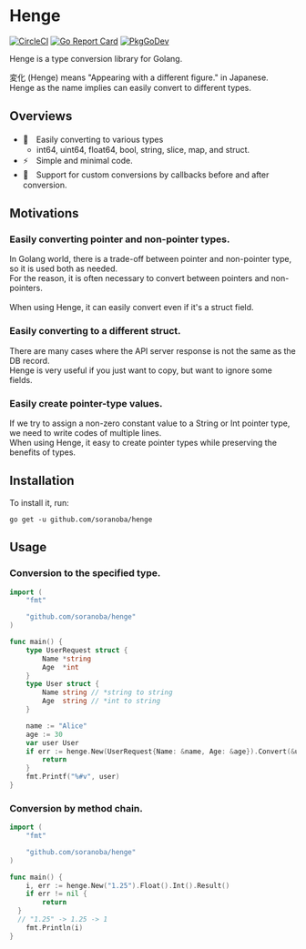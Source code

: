# Henge
[![CircleCI](https://circleci.com/gh/soranoba/henge.svg?style=svg&circle-token=3c8c20a0a57a6333fb949dd6b901c610656e9da6)](https://circleci.com/gh/soranoba/henge)
[![Go Report Card](https://goreportcard.com/badge/github.com/soranoba/henge)](https://goreportcard.com/report/github.com/soranoba/henge)
[![PkgGoDev](https://pkg.go.dev/badge/github.com/soranoba/henge)](https://pkg.go.dev/github.com/soranoba/henge)

Henge is a type conversion library for Golang.

変化 (Henge) means "Appearing with a different figure." in Japanese.<br>
Henge as the name implies can easily convert to different types.

## Overviews

- 💫　Easily converting to various types
  - int64, uint64, float64, bool, string, slice, map, and struct.
- ⚡　Simple and minimal code.
- 🔧　Support for custom conversions by callbacks before and after conversion.

## Motivations

### Easily converting pointer and non-pointer types.

In Golang world, there is a trade-off between pointer and non-pointer type, so it is used both as needed.<br>
For the reason, it is often necessary to convert between pointers and non-pointers.<br>
<br>
When using Henge, it can easily convert even if it's a struct field.

### Easily converting to a different struct.

There are many cases where the API server response is not the same as the DB record.<br>
Henge is very useful if you just want to copy, but want to ignore some fields.

### Easily create pointer-type values.

If we try to assign a non-zero constant value to a String or Int pointer type, we need to write codes of multiple lines.<br>
When using Henge, it easy to create pointer types while preserving the benefits of types.

## Installation

To install it, run:

```
go get -u github.com/soranoba/henge
```

## Usage

### Conversion to the specified type.

```go
import (
	"fmt"

	"github.com/soranoba/henge"
)

func main() {
	type UserRequest struct {
		Name *string
		Age  *int
	}
	type User struct {
		Name string // *string to string
		Age  string // *int to string
	}

	name := "Alice"
	age := 30
	var user User
	if err := henge.New(UserRequest{Name: &name, Age: &age}).Convert(&user); err != nil {
		return
	}
	fmt.Printf("%#v", user)
}
```

### Conversion by method chain.

```go
import (
	"fmt"

	"github.com/soranoba/henge"
)

func main() {
	i, err := henge.New("1.25").Float().Int().Result()
	if err != nil {
		return
  }
  // "1.25" -> 1.25 -> 1
	fmt.Println(i)
}
```
